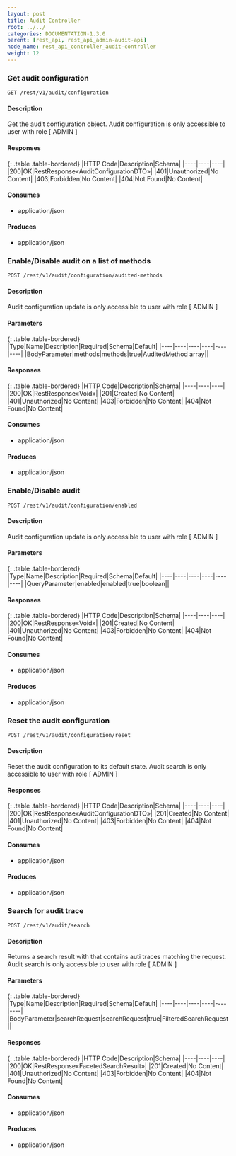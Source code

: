 ```yaml
---
layout: post
title: Audit Controller
root: ../../
categories: DOCUMENTATION-1.3.0
parent: [rest_api, rest_api_admin-audit-api]
node_name: rest_api_controller_audit-controller
weight: 12
---
```


### Get audit configuration
```
GET /rest/v1/audit/configuration
```

#### Description

Get the audit configuration object. Audit configuration is only accessible to user with role [ ADMIN ]

#### Responses

{: .table .table-bordered}
|HTTP Code|Description|Schema|
|----|----|----|
|200|OK|RestResponse«AuditConfigurationDTO»|
|401|Unauthorized|No Content|
|403|Forbidden|No Content|
|404|Not Found|No Content|


#### Consumes

* application/json

#### Produces

* application/json

### Enable/Disable audit on a list of methods
```
POST /rest/v1/audit/configuration/audited-methods
```

#### Description

Audit configuration update is only accessible to user with role [ ADMIN ]

#### Parameters

{: .table .table-bordered}
|Type|Name|Description|Required|Schema|Default|
|----|----|----|----|----|----|
|BodyParameter|methods|methods|true|AuditedMethod array||


#### Responses

{: .table .table-bordered}
|HTTP Code|Description|Schema|
|----|----|----|
|200|OK|RestResponse«Void»|
|201|Created|No Content|
|401|Unauthorized|No Content|
|403|Forbidden|No Content|
|404|Not Found|No Content|


#### Consumes

* application/json

#### Produces

* application/json

### Enable/Disable audit
```
POST /rest/v1/audit/configuration/enabled
```

#### Description

Audit configuration update is only accessible to user with role [ ADMIN ]

#### Parameters

{: .table .table-bordered}
|Type|Name|Description|Required|Schema|Default|
|----|----|----|----|----|----|
|QueryParameter|enabled|enabled|true|boolean||


#### Responses

{: .table .table-bordered}
|HTTP Code|Description|Schema|
|----|----|----|
|200|OK|RestResponse«Void»|
|201|Created|No Content|
|401|Unauthorized|No Content|
|403|Forbidden|No Content|
|404|Not Found|No Content|


#### Consumes

* application/json

#### Produces

* application/json

### Reset the audit configuration
```
POST /rest/v1/audit/configuration/reset
```

#### Description

Reset the audit configuration to its default state. Audit search is only accessible to user with role [ ADMIN ]

#### Responses

{: .table .table-bordered}
|HTTP Code|Description|Schema|
|----|----|----|
|200|OK|RestResponse«AuditConfigurationDTO»|
|201|Created|No Content|
|401|Unauthorized|No Content|
|403|Forbidden|No Content|
|404|Not Found|No Content|


#### Consumes

* application/json

#### Produces

* application/json

### Search for audit trace
```
POST /rest/v1/audit/search
```

#### Description

Returns a search result with that contains auti traces matching the request. Audit search is only accessible to user with role [ ADMIN ]

#### Parameters

{: .table .table-bordered}
|Type|Name|Description|Required|Schema|Default|
|----|----|----|----|----|----|
|BodyParameter|searchRequest|searchRequest|true|FilteredSearchRequest||


#### Responses

{: .table .table-bordered}
|HTTP Code|Description|Schema|
|----|----|----|
|200|OK|RestResponse«FacetedSearchResult»|
|201|Created|No Content|
|401|Unauthorized|No Content|
|403|Forbidden|No Content|
|404|Not Found|No Content|


#### Consumes

* application/json

#### Produces

* application/json

